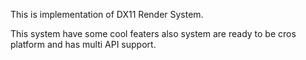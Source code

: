 
This is implementation of DX11 Render System.

This system have some cool featers also system are ready to be cros platform and has multi API support.